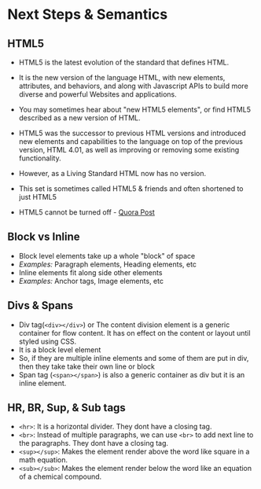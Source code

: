 # Next Steps & Semantics

## HTML5

- HTML5 is the latest evolution of the standard that defines HTML.
- It is the new version of the language HTML, with new elements, attributes, and behaviors, and along with Javascript APIs to build more diverse and powerful Websites and applications.
- You may sometimes hear about "new HTML5 elements", or find HTML5 described as a new version of HTML.
- HTML5 was the successor to previous HTML versions and introduced new elements and capabilities to the language on top of the previous version, HTML 4.01, as well as improving or removing some existing functionality.
- However, as a Living Standard HTML now has no version.
- This set is sometimes called HTML5 & friends and often shortened to just HTML5

- HTML5 cannot be turned off - [Quora Post](https://www.quora.com/How-do-you-disable-HTML5-in-Google-Chrome)

## Block vs Inline

- Block level elements take up a whole "block" of space
- _Examples:_ Paragraph elements, Heading elements, etc
- Inline elements fit along side other elements
- _Examples:_ Anchor tags, Image elements, etc

## Divs & Spans

- Div tag(`<div></div>`) or The content division element is a generic container for flow content. It has on effect on the content or layout until styled using CSS.
- It is a block level element
- So, if they are multiple inline elements and some of them are put in div, then they take take their own line or block
- Span tag (`<span></span>`) is also a generic container as div but it is an inline element.

## HR, BR, Sup, & Sub tags

- `<hr>`: It is a horizontal divider. They dont have a closing tag.
- `<br>`: Instead of multiple paragraphs, we can use `<br>` to add next line to the paragraphs. They dont have a closing tag.
- `<sup></sup>`: Makes the element render above the word like square in a math equation.
- `<sub></sub>`: Makes the element render below the word like an equation of a chemical compound.
